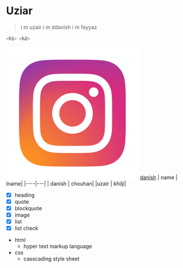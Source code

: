 # Uziar
> i m uzair
i m ddanish
i m fayyaz
```javascript
<h1> <h2>
```
![image](./instagram.png)
[danish](https://www.google.com/webhp?hl=en&sa=X&ved=0ahUKEwiz4vXxn-r6AhUoUGwGHcYJC3sQPAgI)
| name | lname|
|----|---|
| danish | chouhan|
|uzair | khilji|

* [x] heading
* [x] quote
* [x] blockquote
* [x] image
* [x] list
* [x] list check

* html
    * hyper text markup language
* css
    * casscading style sheet